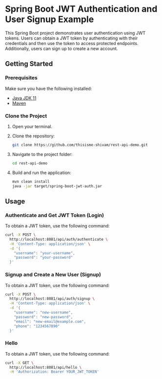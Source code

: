 # Spring Boot JWT Authentication and User Signup Example

This Spring Boot project demonstrates user authentication using JWT tokens. Users can obtain a JWT token by authenticating with their credentials and then use the token to access protected endpoints. Additionally, users can sign up to create a new account.

## Getting Started

### Prerequisites

Make sure you have the following installed:

- [Java JDK 11](https://www.oracle.com/java/technologies/javase-downloads.html)
- [Maven](https://maven.apache.org/download.cgi)

### Clone the Project

1. Open your terminal.

2. Clone the repository:

    ```bash
    git clone https://github.com/thisisme-shivam/rest-api-demo.git
    ```

3. Navigate to the project folder:

    ```bash
    cd rest-api-demo
    ```

4. Build and run the application:

    ```bash
    mvn clean install
    java -jar target/spring-boot-jwt-auth.jar
    ```

## Usage

### Authenticate and Get JWT Token (Login)

To obtain a JWT token, use the following command:

```bash
curl -X POST \
  http://localhost:8081/api/auth/authenticate \
  -H 'Content-Type: application/json' \
  -d '{
    "username": "your-username",
    "password": "your-password"
  }'
  ```

### Signup and Create a New User (Signup)

To obtain a JWT token, use the following command:

```bash
curl -X POST \
  http://localhost:8081/api/auth/signup \
  -H 'Content-Type: application/json' \
  -d '{
    "username": "new-username",
    "password": "new-password",
    "email": "new-email@example.com",
    "phone": "1234567890"
  }'
```

### Hello 

To obtain a JWT token, use the following command:

```bash
curl -X GET \
  http://localhost:8081/api/hello \
  -H 'Authorization: Bearer YOUR_JWT_TOKEN'


```
